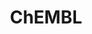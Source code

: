 ---
bigquery: https://console.cloud.google.com/bigquery?p=patents-public-data&d=ebi_chembl&page=dataset
citation: '"The ChEMBL database in 2017." Anna Gaulton, Anne Hersey, Michał Nowotka,
  A Patrícia Bento, Jon Chambers, David Mendez, Prudence Mutowo, Francis Atkinson,
  Louisa J Bellis, Elena Cibrián-Uhalte, Mark Davies, Nathan Dedman, Anneli Karlsson,
  María Paula Magariños, John P Overington, George Papadatos, Ines Smit, Andrew R
  Leach Nucleic acids Research (2017) 45 (Database Issue), D945-D954'
contributors: European Bioinformatics Institute
cost: None
description: ChEMBL Data is a manually curated database of small molecules used in
  drug discovery, including information about existing patented drugs.
documentation: 'schema: https://www.ebi.ac.uk/chembl/db_schema


  '
last_edit: 04/10/2022, 04:30:02
location: https://console.cloud.google.com/marketplace/product/google_patents_public_datasets/chembl
maintained_by: EMBL-EBI, an outstation of European Molecular Biology Laboratory
related_publications: '

  ChEMBL: towards direct deposition of bioassay data.


  Mendez D, Gaulton A, Bento AP, Chambers J, De Veij M, Félix E, Magariños MP, Mosquera
  JF, Mutowo P, Nowotka M, Gordillo-Marañón M, Hunter F, Junco L, Mugumbate G, Rodriguez-Lopez
  M, Atkinson F, Bosc N, Radoux CJ, Segura-Cabrera A, Hersey A, Leach AR.


  — Nucleic Acids Res. 2019; 47(D1):D930-D940. doi: 10.1093/nar/gky1075

  '
schema_fields:
- lle
- company
- le
- log_id
- aidx
- organism
- src_short_name
- assay_desc
- active_molregno
- doi
- availability_type
- targcomp_id
- job_id
- drug_record_id
- normal_range_max
- doc_type
- related_tid
- domain_type
- level4_description
- pref_name
- end_position
- species_group_flag
- cell_ontology_id
- direct_interaction
- cell_id
- go_id
- selectivity_comment
- drug_product_flag
- protclasssyn_id
- warning_year
- actsm_id
- title
- entity_id
- alogp
- max_phase_for_ind
- class_level
- num_alerts
- dosage_form
- topical
- biocomp_id
- sequence_md5sum
- mw_monoisotopic
- qudt_units
- curated_by
- uo_units
- subgroup
- cidx
- activity_count
- set_name
- entity_type
- met_id
- route
- ref_id
- molecular_species
- curation_comment
- chebi_par_id
- cl_lincs_id
- cellosaurus_id
- src_id
- who_name
- published_value
- authors
- full_molformula
- ddd_admr
- stem
- path
- description
- parent_id
- pchembl_value
- std_act_id
- irac_class_id
- journal
- sequence
- efo_id
- smarts
- enzyme_name
- assay_organism
- version
- assay_cell_type
- aromatic_rings
- metref_id
- confidence
- molecule_type
- units
- full_mwt
- relation
- chirality
- prediction_method
- warning_description
- canonical_smiles
- acd_most_bpka
- alert_id
- parent_molregno
- cell_description
- withdrawn_class
- upper_value
- withdrawn_country
- first_in_class
- cpd_str_alert_id
- aspect
- relationship
- as_id
- standard_relation
- psa
- homologue
- target_desc
- compound_key
- parameter_type
- short_name
- updated_by
- assay_tax_id
- comments
- mesh_id
- value
- tid
- parent_go_id
- metabolite_record_id
- warning_type
- target_type
- caloha_id
- hbd
- ddd_units
- first_approval
- predbind_id
- component_synonym
- published_type
- sei
- last_active
- result_flag
- tbl
- drug_substance_flag
- domain_name
- warning_class
- molecular_mechanism
- indication_class
- met_conversion
- l5
- mol_frac_id
- comp_class_id
- cx_most_bpka
- prod_pat_id
- publication_number
- standard_type
- assay_class_id
- major_class
- helm_notation
- acd_most_apka
- bto_id
- protein_class_synonym
- abstract
- issue
- acd_logd
- assay_test_type
- structure_type
- num_ro5_violations
- patent_expire_date
- src_compound_id
- level1
- rgid
- downgraded
- ddd_id
- usan_substem
- standard_inchi_key
- text_value
- warnref_id
- patent_use_code
- indref_id
- ref_url
- l3
- active_ingredient
- level4
- mutation
- updated_on
- black_box_warning
- inorganic_flag
- standard_units
- stem_class
- ad_type
- definition
- delist_flag
- creation_date
- prodrug
- irac_code
- mw_freebase
- formulation_id
- src_assay_id
- ridx
- label
- country
- first_page
- atc_code
- standard_text_value
- hrac_code
- hba
- binding_site_comment
- assay_param_id
- mol_atc_id
- domain_id
- pathway_id
- class_type
- orig_description
- component_type
- smid
- annotation
- sitecomp_id
- comp_go_id
- cx_logd
- mc_organism
- compd_id
- last_page
- standard_flag
- approval_date
- synonyms
- submission_date
- clo_id
- idx
- mec_id
- type
- ref_type
- research_stem
- pathway_key
- status
- warning_country
- ass_cls_map_id
- cx_logp
- year
- stat
- protein_class_desc
- ap_id
- previous_company
- target_mapping
- pubmed_id
- toid
- assay_id
- res_stem_id
- level1_description
- protein_class_id
- assay_category
- molfile
- level2
- applicant_full_name
- frac_class_id
- withdrawn_reason
- enzyme_tid
- mc_target_accession
- mesh_heading
- molregno
- dosed_ingredient
- strength
- site_name
- mol_irac_id
- innovator_company
- acd_logp
- bao_id
- site_id
- product_id
- hrac_class_id
- polymer_flag
- tid_fixed
- assay_source
- level5
- oc_id
- parent_type
- l8
- l6
- usan_year
- db_source
- standard_upper_value
- withdrawn_flag
- bei
- l4
- mol_hrac_id
- l7
- parameter_value
- patent_id
- component_id
- bao_endpoint
- therapeutic_flag
- published_relation
- potential_duplicate
- who_extra
- heavy_atoms
- assay_subcellular_fraction
- ingredient
- hbd_lipinski
- mechanism_of_action
- level3_description
- activity_id
- cell_source_tax_id
- assay_tissue
- qed_weighted
- natural_product
- parenteral
- mc_target_type
- activity_comment
- chembl_id
- src_description
- disease_efficacy
- cell_name
- isoform
- oral
- assay_strain
- usan_stem_id
- warning_id
- data_validity_comment
- level2_description
- accession
- l2
- patent_no
- compound_name
- source_domain_id
- confidence_score
- alert_set_id
- bao_format
- met_comment
- priority
- drugind_id
- rtb
- domain_description
- num_lipinski_ro5_violations
- name
- targrel_id
- tax_id
- mecref_id
- volume
- l1
- alert_name
- level3
- mc_tax_id
- frac_code
- standard_value
- db_version
- withdrawn_year
- doc_id
- variant_id
- cx_most_apka
- max_phase
- ddd_value
- co_stem_id
- published_units
- relationship_desc
- cell_source_organism
- trade_name
- relationship_type
- normal_range_min
- compsyn_id
- ro3_pass
- record_id
- mechanism_comment
- start_position
- substrate_record_id
- mc_target_name
- usan_stem
- molsyn_id
- action_type
- hba_lipinski
- uberon_id
- source
- usan_stem_definition
- efo_term
- nda_type
- ddd_comment
- cell_source_tissue
- tissue_id
- site_residues
- syn_type
- standard_inchi
- assay_type
shortname: chembl
tags:
- biotechnology
- health
- chemical
- bioinformatics
- medical
terms_of_use: CC BY-SA 3.0
title: ChEMBL
uuid: e232a192-965c-4ec9-904c-155b6dfe56c5
---